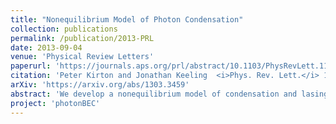 ```yaml
---
title: "Nonequilibrium Model of Photon Condensation"
collection: publications
permalink: /publication/2013-PRL
date: 2013-09-04
venue: 'Physical Review Letters'
paperurl: 'https://journals.aps.org/prl/abstract/10.1103/PhysRevLett.111.100404'
citation: 'Peter Kirton and Jonathan Keeling  <i>Phys. Rev. Lett.</i> 111, 100404  (2013)'
arXiv: 'https://arxiv.org/abs/1303.3459'
abstract: 'We develop a nonequilibrium model of condensation and lasing of photons in a dye filled microcavity. We examine in detail the nature of the thermalization process induced by absorption and emission of photons by the dye molecules, and investigate when the photons are able to reach a thermal equilibrium Bose-Einstein distribution. At low temperatures, or large cavity losses, the absorption and emission rates are too small to allow the photons to reach thermal equilibrium and the behavior becomes more like that of a conventional laser.'
project: 'photonBEC'
---
```



